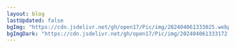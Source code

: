 ```yaml
---
layout: blog
lastUpdated: false
bgImg: "https://cdn.jsdelivr.net/gh/open17/Pic/img/202404061333025.webp"
bgImgDark: "https://cdn.jsdelivr.net/gh/open17/Pic/img/202404061333172.jpeg"
---
```


<script setup>
import { data as posts } from '../../node_modules/vitepress-theme-open17/libs/posts.data.js'
import { data as problems } from '../../auto/problems.data.js'
import * as echarts from 'echarts';
import { onMounted } from 'vue';
import { useData } from "vitepress";
const { theme } = useData()
const blogConfig = theme.value.blog;

const props = defineProps({
  hideAvatar:Boolean
})

function getVirtualData(year) {
  const date = +echarts.time.parse(year + '-01-01');
  const end = +echarts.time.parse(year + '-02-28');
  const dayTime = 3600 * 24 * 1000;
  const data = [];
  for (let time = date; time <= end; time += dayTime) {
    data.push([
      echarts.time.format(time, '{yyyy}-{MM}-{dd}', false),
      Math.floor(Math.random() * 12)
    ]);
  }
  return data;
}

onMounted(() => {

    let chartDom = document.getElementById('code-chart');
    let myChart = echarts.init(chartDom);
    let option;
    const problemCnt = []

    Object.keys(problems.typeCount).forEach(p => {
        problemCnt.push({ value: problems.typeCount[p], name: p });
    });

    option = {
        tooltip: {
            trigger: 'item'
        },
         series: [
            {
                name: '题数统计',
                type: 'pie',
                radius: ['40%', '70%'],
                avoidLabelOverlap: false,
                label: {
                    show: false,
                    position: 'center'
                },
                emphasis: {
                    label: {
                        show: false,
                        fontSize: 16,
                    }
                },
                labelLine: {
                    show: false,
                },
                data: problemCnt,
            }
        ]
    };

    option && myChart.setOption(option);

    let dateDom = document.getElementById('code-date');
    let myDate = echarts.init(dateDom);
    let option2;

    const now = new Date();
    const formattedDate = `${now.getFullYear()}-${(now.getMonth() + 1).toString().padStart(2, '0')}`;
    option2 = {
        tooltip: {
            position: 'top',
            formatter: function (p) {
            const format = echarts.time.format(p.data[0], '{yyyy}-{MM}-{dd}', false);
            return format + ': ' + p.data[1]+"题";
            }
        },
        visualMap: {
            show: false,
            min: 0,
            max: 10,
            left: 'center',
            inRange: {
                color: ['#C7DBFF','#5291FF']
            },
        },
        calendar: {
            range: formattedDate,
            orient: 'vertical',
            left: 'center',
            top: 'middle',
            cellSize: [30 ,30],
            monthLabel: {
                show: false
            },
            yearLabel:{
                show:false
            }
        },
        series: {
            type: 'heatmap',
            coordinateSystem: 'calendar',
            data: Object.entries(problems["dateCount"])
        }
    };

    option2 && myDate.setOption(option2);

})
</script>

<style>
#code-chart{
width: 20rem;
height: 20rem;
}
@media (min-width: 768px) {
    #code-chart {
        width:20rem;
        height:20rem;
    }
}
#code-date{
width: 100%;
height: 30rem;
}
@media (min-width: 768px) {
    #code-date {
        width:20rem;
        height:20rem;
    }
}
</style>